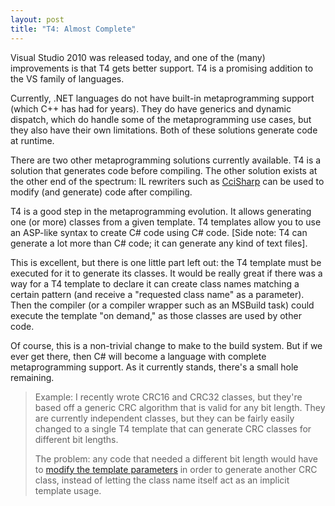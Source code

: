 ```yaml
---
layout: post
title: "T4: Almost Complete"
---
```

Visual Studio 2010 was released today, and one of the (many) improvements is that T4 gets better support. T4 is a promising addition to the VS family of languages.

Currently, .NET languages do not have built-in metaprogramming support (which C++ has had for years). They do have generics and dynamic dispatch, which do handle some of the metaprogramming use cases, but they also have their own limitations. Both of these solutions generate code at runtime.

There are two other metaprogramming solutions currently available. T4 is a solution that generates code before compiling. The other solution exists at the other end of the spectrum: IL rewriters such as [CciSharp](http://ccisamples.codeplex.com/wikipage?title=CciSharp) can be used to modify (and generate) code after compiling.

T4 is a good step in the metaprogramming evolution. It allows generating one (or more) classes from a given template. T4 templates allow you to use an ASP-like syntax to create C# code using C# code. [Side note: T4 can generate a lot more than C# code; it can generate any kind of text files].

This is excellent, but there is one little part left out: the T4 template must be executed for it to generate its classes. It would be really great if there was a way for a T4 template to declare it can create class names matching a certain pattern (and receive a "requested class name" as a parameter). Then the compiler (or a compiler wrapper such as an MSBuild task) could execute the template "on demand," as those classes are used by other code.

Of course, this is a non-trivial change to make to the build system. But if we ever get there, then C# will become a language with complete metaprogramming support. As it currently stands, there's a small hole remaining.

> Example: I recently wrote CRC16 and CRC32 classes, but they're based off a generic CRC algorithm that is valid for any bit length. They are currently independent classes, but they can be fairly easily changed to a single T4 template that can generate CRC classes for different bit lengths.  
> 
> The problem: any code that needed a different bit length would have to [modify the template parameters](http://www.olegsych.com/2008/04/t4-template-design/) in order to generate another CRC class, instead of letting the class name itself act as an implicit template usage.
